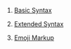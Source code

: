 1. [Basic Syntax](https://www.markdownguide.org/basic-syntax)

2. [Extended Syntax](https://www.markdownguide.org/extended-syntax)

3. [Emoji Markup](https://gist.github.com/rxaviers/7360908)
